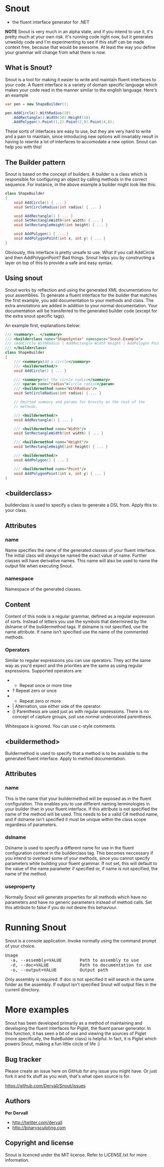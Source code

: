 Snout
=====
- the fluent interface generator for .NET

**NOTE** Snout is very much in an alpha state, and if you intend to use it, it's pretty much at your own risk. It's running code right now, but 
it generates unweildy code and I'm experimenting to see if this stuff can be made context free, because that would be awesome. At least the way
you define your grammar will change from what there is now.

What is Snout?
--------------

Snout is a tool for making it easier to write and maintain fluent interfaces to your code. A fluent interface is a variety of domain specific
language which makes your code read in the manner similar to the english language. Here's an example

```csharp
var pen = new ShapeBuilder();

pen.AddCircle().WithRadius(10)
   .AddRectangle().Width(10).Height(10)
   .AddPolygon().Point(1,2).Point(2,9).Point(4,8);

```

These sorts of interfaces are easy to use, but they are very hard to write and a pain to maintain, since introducing new options will invariably result
in having to rewrite a lot of interfaces to accomodate a new option. Snout can help you with this!

The Builder pattern
-------------------

Snout is based on the concept of builders. A builder is a class which is responsible for configuring an object by calling methods in the correct sequence.
For instance, in the above example a builder might look like this:

```csharp
class ShapeBuilder
{
	void AddCircle() { ... }
	void SetCircleRadius(int radius) { ... }

	void AddRectangle() { ... }
	void SetRectangleWidth(int width) { ... }
	void SetRectangleHeight(int height) { ... }

	void AddPolygon() { ... }
	void AddPolygonPoint(int x, int y) { ... }
}
```

Obviously, this interface is pretty unsafe to use. What if you call AddCircle and then AddPolygonPoint? Bad things. Snout helps you by constructing a layer on
top of this to provide a safe and easy syntax.

Using snout
-----------

Snout works by reflection and using the generated XML documentations for your assemblies. To generate a fluent interface for the builder that matches the first
example, you add documentation to your methods and class. The extra annotations are added in addition to your normal documentation. Your documentation will be
transferred to the generated builder code (except for the extra snout specific tags).

An example first, explanations below:

```csharp
/// <summary>...</summary>
/// <builderclass name="ShapeSyntax" namespace="Snout.Example">
/// (AddCircle WithRadius | AddRectangle Width Height | AddPolygon Point+ ) +
/// </builderclass>
class ShapeBuilder
{
	/// <summary>Add a circle</summary>
	/// <buildermethod/>
	void AddCircle() { ... }

    /// <summary>Set the circle radius</summary>
	/// <param name="radius">Circle radius</param>
	/// <buildermethod name="WithRadius"/>
	void SetCircleRadius(int radius) { ... }

	// Omitted summary and params for brevity on the rest of the 
	// methods.

	/// <buildermethod/>
	void AddRectangle() { ... }

	/// <buildermethod name="Width"/>
	void SetRectangleWidth(int width) { ... }

	/// <buildermethod name="Height"/>
	void SetRectangleHeight(int height) { ... }

	/// <buildermethod/>
	void AddPolygon() { ... }

	/// <buildermethod name="Point"/>
	void AddPolygonPoint(int x, int y) { ... }
}
```

&lt;builderclass&gt;
--------------------

builderclass is used to specify a class to generate a DSL from. Apply this to your class.

## Attributes 
### name
Name specifies the name of the generated classes of your fluent interface. The initial class will always be named the 
exact value of name. Further classes will have derivative names. This name will also be used to name the output file
when executing Snout.

### namespace
Namespace of the generated classes.

## Content

Content of this node is a regular grammar, defined as a regular expression of sorts. Instead of letters you use the
symbols that determined by the dslname of the buildermethod tags. If dslname is not specified, use the name attribute.
If name isn't specified use the name of the commented methods.

### Operators ###

Similar to regular expressions you can use operators. They act the same way as you'd expect and the priorities are
the same as using regular expressions. Supported operators are:

- + Repeat once or more time
- ? Repeat zero or once
- * Repeat zero or more
- | Alternation, use either side of the operator.
- () Parenthesis are used just as with regular expressions. There is no concept of capture groups, just use normal undecorated parenthesis.

Whitespace is ignored. You can use c-style comments.

&lt;buildermethod&gt;
---------------------

Buildermethod is used to specify that a method is to be available to the generated fluent interface. Apply to method
documentation.

## Attributes
### name
This is the name that your buildermethod will be exposed as in the fluent configuration. This enables you to use
different naming terminologies in your builder than in your fluent interface. If this attribute is not specified
the name of the method will be used. This needs to be a valid C# method name, and if dslname isn't specified
it must be unique within the class scope regardless of parameters.

### dslname
Dslname is used to specify a different name for use in the fluent configuration content in the builderclass 
tag. This becomes neccessary if you intend to overload some of your methods, since you cannot specify parameters
while building your fluent grammar. If not set, this will default to the value of the name parameter if specified
or, if name is not specified, the name of the method.

### useproperty
Normally Snout will generate properties for all methods which have no parameters and have no generic parameters instead
of method calls. Set this attribute to false if you do not desire this behaviour.

Running Snout
=============

Snout is a console application. Invoke normally using the command prompt of your choice.

<pre>
Usage
  -a, --assembly=VALUE       Path to assembly to use
  -d, --doc=VALUE            Path to documentation to use
  -o, --output=VALUE         Output path
</pre>

Only assembly is required. If doc is not specified it will search in the same folder as the assembly. If output isn't specified
Snout will output files in the current directory.

More examples
=============
Snout has been developed primarily as a method of maintaining and developing the fluent interfaces for Piglet, the fluent parser
generator. In this function, it has seen a bit of use and viewing the sources of Piglet (more specifically, the RuleBuilder class)
is helpful. In fact, it is Piglet which powers Snout, making a fun little circle of life :)

Bug tracker
-----------

Please create an issue here on GitHub for any issue you might have. Or just fork it and fix stuff as you wish, that's what open 
source is for.

https://github.com/Dervall/Snout/issues

Authors
-------

**Per Dervall**
+ http://twitter.com/dervall
+ http://binarysculpting.com

Copyright and license
---------------------

Snout is licenced under the MIT license. Refer to LICENSE.txt for more information.